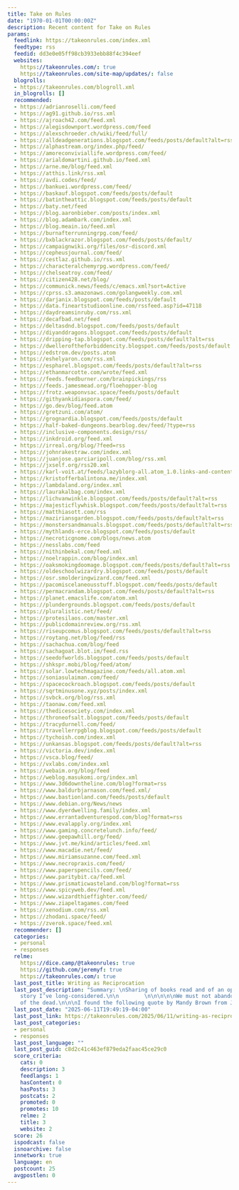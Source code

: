 ```yaml
---
title: Take on Rules
date: "1970-01-01T00:00:00Z"
description: Recent content for Take on Rules
params:
  feedlink: https://takeonrules.com/index.xml
  feedtype: rss
  feedid: dd3e0e05ff98cb3933ebb88f4c394eef
  websites:
    https://takeonrules.com/: true
    https://takeonrules.com/site-map/updates/: false
  blogrolls:
  - https://takeonrules.com/blogroll.xml
  in_blogrolls: []
  recommended:
  - https://adrianroselli.com/feed
  - https://ag91.github.io/rss.xml
  - https://ajroach42.com/feed.xml
  - https://alegisdownport.wordpress.com/feed
  - https://alexschroeder.ch/wiki/feed/full/
  - https://alldeadgenerations.blogspot.com/feeds/posts/default?alt=rss
  - https://alphastream.org/index.php/feed/
  - https://amoreconviviallife.wordpress.com/feed/
  - https://arialdomartini.github.io/feed.xml
  - https://arne.me/blog/feed.xml
  - https://atthis.link/rss.xml
  - https://avdi.codes/feed/
  - https://bankuei.wordpress.com/feed/
  - https://baskauf.blogspot.com/feeds/posts/default
  - https://batintheattic.blogspot.com/feeds/posts/default
  - https://baty.net/feed
  - https://blog.aaronbieber.com/posts/index.xml
  - https://blog.adambark.com/index.xml
  - https://blog.meain.io/feed.xml
  - https://burnafterrunningrpg.com/feed/
  - https://bxblackrazor.blogspot.com/feeds/posts/default/
  - https://campaignwiki.org/files/osr-discord.xml
  - https://cepheusjournal.com/feed/
  - https://cestlaz.github.io/rss.xml
  - https://characteralchemyrpg.wordpress.com/feed/
  - https://chelseatroy.com/feed/
  - https://citizen428.net/blog/
  - https://communick.news/feeds/c/emacs.xml?sort=Active
  - https://cprss.s3.amazonaws.com/golangweekly.com.xml
  - https://darjanix.blogspot.com/feeds/posts/default
  - https://data.fineartstudioonline.com/rssfeed.asp?id=47118
  - https://daydreamsinruby.com/rss.xml
  - https://decafbad.net/feed
  - https://deltasdnd.blogspot.com/feeds/posts/default
  - https://diyanddragons.blogspot.com/feeds/posts/default
  - https://dripping-tap.blogspot.com/feeds/posts/default?alt=rss
  - https://dwelleroftheforbiddencity.blogspot.com/feeds/posts/default
  - https://edstrom.dev/posts.atom
  - https://eshelyaron.com/rss.xml
  - https://espharel.blogspot.com/feeds/posts/default?alt=rss
  - https://ethanmarcotte.com/wrote/feed.xml
  - https://feeds.feedburner.com/brainpickings/rss
  - https://feeds.jamesmead.org/floehopper-blog
  - https://frotz.weaponvsac.space/feeds/posts/default
  - https://githyankidiaspora.com/feed/
  - https://go.dev/blog/feed.atom
  - https://gretzuni.com/atom/
  - https://grognardia.blogspot.com/feeds/posts/default
  - https://half-baked-dungeons.bearblog.dev/feed/?type=rss
  - https://inclusive-components.design/rss/
  - https://inkdroid.org/feed.xml
  - https://irreal.org/blog/?feed=rss
  - https://johnrakestraw.com/index.xml
  - https://juanjose.garciaripoll.com/blog/rss.xml
  - https://jxself.org/rss20.xml
  - https://karl-voit.at/feeds/lazyblorg-all.atom_1.0.links-and-content.xml
  - https://kristofferbalintona.me/index.xml
  - https://lambdaland.org/index.xml
  - https://laurakalbag.com/index.xml
  - https://lichvanwinkle.blogspot.com/feeds/posts/default?alt=rss
  - https://majesticflywhisk.blogspot.com/feeds/posts/default?alt=rss
  - https://matthiasott.com/rss
  - https://maziriansgarden.blogspot.com/feeds/posts/default?alt=rss
  - https://monstersandmanuals.blogspot.com/feeds/posts/default?alt=rss
  - https://mythlands-erce.blogspot.com/feeds/posts/default
  - https://necroticgnome.com/blogs/news.atom
  - https://nesslabs.com/feed
  - https://nithinbekal.com/feed.xml
  - https://noelrappin.com/blog/index.xml
  - https://oaksmokingdoomage.blogspot.com/feeds/posts/default?alt=rss
  - https://oldeschoolwizardry.blogspot.com/feeds/posts/default
  - https://osr.smolderingwizard.com/feed.xml
  - https://pacomiscelaneousstuff.blogspot.com/feeds/posts/default
  - https://permacrandam.blogspot.com/feeds/posts/default?alt=rss
  - https://planet.emacslife.com/atom.xml
  - https://plundergrounds.blogspot.com/feeds/posts/default
  - https://pluralistic.net/feed/
  - https://protesilaos.com/master.xml
  - https://publicdomainreview.org/rss.xml
  - https://riseupcomus.blogspot.com/feeds/posts/default?alt=rss
  - https://roytang.net/blog/feed/rss
  - https://sachachua.com/blog/feed
  - https://sachagoat.blot.im/feed.rss
  - https://seedofworlds.blogspot.com/feeds/posts/default
  - https://shkspr.mobi/blog/feed/atom/
  - https://solar.lowtechmagazine.com/feeds/all.atom.xml
  - https://soniasulaiman.com/feed/
  - https://spacecockroach.blogspot.com/feeds/posts/default
  - https://sqrtminusone.xyz/posts/index.xml
  - https://svbck.org/blog/rss.xml
  - https://taonaw.com/feed.xml
  - https://thedicesociety.com/index.xml
  - https://throneofsalt.blogspot.com/feeds/posts/default
  - https://tracydurnell.com/feed/
  - https://travellerrpgblog.blogspot.com/feeds/posts/default
  - https://tychoish.com/index.xml
  - https://unkansas.blogspot.com/feeds/posts/default?alt=rss
  - https://victoria.dev/index.xml
  - https://vsca.blog/feed/
  - https://vxlabs.com/index.xml
  - https://webaim.org/blog/feed
  - https://weblog.masukomi.org/index.xml
  - https://www.3d6downtheline.com/blog?format=rss
  - https://www.baldurbjarnason.com/feed.xml/
  - https://www.bastionland.com/feeds/posts/default
  - https://www.debian.org/News/news
  - https://www.dyerdwelling.family/index.xml
  - https://www.errantadventurespod.com/blog?format=rss
  - https://www.evalapply.org/index.xml
  - https://www.gaming.concretelunch.info/feed/
  - https://www.geepawhill.org/feed/
  - https://www.jvt.me/kind/articles/feed.xml
  - https://www.macadie.net/feed/
  - https://www.miriamsuzanne.com/feed.xml
  - https://www.necropraxis.com/feed/
  - https://www.paperspencils.com/feed/
  - https://www.paritybit.ca/feed.xml
  - https://www.prismaticwasteland.com/blog?format=rss
  - https://www.spicyweb.dev/feed.xml
  - https://www.wizardthieffighter.com/feed/
  - https://www.ziapeltagames.com/feed
  - https://xenodium.com/rss.xml
  - https://zhodani.space/feed/
  - https://zverok.space/feed.xml
  recommender: []
  categories:
  - personal
  - responses
  relme:
    https://dice.camp/@takeonrules: true
    https://github.com/jeremyf: true
    https://takeonrules.com/: true
  last_post_title: Writing as Reciprocation
  last_post_description: "Summary: \nSharing of books read and of an opening to a
    story I’ve long-considered.\n\n        \n\n\n\n\nWe must not abandon the memory
    of the dead.\n\n\nI found the following quote by Mandy Brown from Jim"
  last_post_date: "2025-06-11T19:49:19-04:00"
  last_post_link: https://takeonrules.com/2025/06/11/writing-as-reciprocation/
  last_post_categories:
  - personal
  - responses
  last_post_language: ""
  last_post_guid: c8d2c41c463ef879eda2faac45ce29c0
  score_criteria:
    cats: 0
    description: 3
    feedlangs: 1
    hasContent: 0
    hasPosts: 3
    postcats: 2
    promoted: 0
    promotes: 10
    relme: 2
    title: 3
    website: 2
  score: 26
  ispodcast: false
  isnoarchive: false
  innetwork: true
  language: en
  postcount: 25
  avgpostlen: 0
---
```

